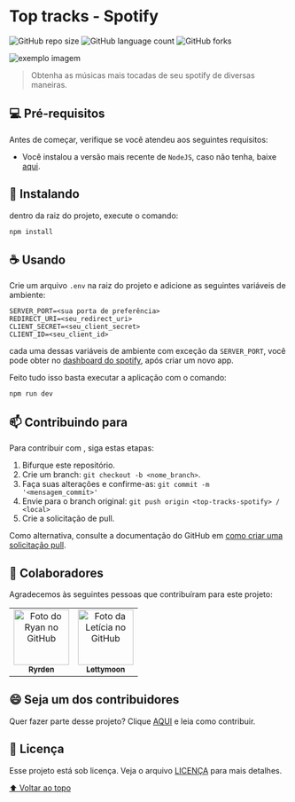 # Top tracks - Spotify

![GitHub repo size](https://img.shields.io/github/repo-size/ryrden/README-template?style=for-the-badge)
![GitHub language count](https://img.shields.io/github/languages/count/ryrden/README-template?style=for-the-badge)
![GitHub forks](https://img.shields.io/github/forks/ryrden/README-template?style=for-the-badge)

<img src="exemplo-image.png" alt="exemplo imagem">

> Obtenha as músicas mais tocadas de seu spotify de diversas maneiras.

## 💻 Pré-requisitos

Antes de começar, verifique se você atendeu aos seguintes requisitos:

* Você instalou a versão mais recente de `NodeJS`, caso não tenha, baixe [aqui](https://nodejs.org/).

## 🚀 Instalando <top-tracks-spotify>

dentro da raiz do projeto, execute o comando:

```text
npm install
```

## ☕ Usando <top-tracks-spotify>

Crie um arquivo `.env` na raiz do projeto e adicione as seguintes variáveis de ambiente:

```text
SERVER_PORT=<sua porta de preferência>
REDIRECT_URI=<seu_redirect_uri>
CLIENT_SECRET=<seu_client_secret>
CLIENT_ID=<seu_client_id>
```

cada uma dessas variáveis de ambiente com exceção da `SERVER_PORT`, você pode obter no [dashboard do spotify](https://developer.spotify.com/dashboard/), após criar um novo app.

Feito tudo isso basta executar a aplicação com o comando:

```text
npm run dev
```

## 📫 Contribuindo para <top-tracks-spotify>

Para contribuir com <top-tracks-spotify>, siga estas etapas:

1. Bifurque este repositório.
2. Crie um branch: `git checkout -b <nome_branch>`.
3. Faça suas alterações e confirme-as: `git commit -m '<mensagem_commit>'`
4. Envie para o branch original: `git push origin <top-tracks-spotify> / <local>`
5. Crie a solicitação de pull.

Como alternativa, consulte a documentação do GitHub em [como criar uma solicitação pull](https://help.github.com/en/github/collaborating-with-issues-and-pull-requests/creating-a-pull-request).

## 🤝 Colaboradores

Agradecemos às seguintes pessoas que contribuíram para este projeto:

<table>
  <tr>
    <td align="center">
      <a href="#">
        <img src="https://github.com/ryrden.png" width="100px;" alt="Foto do Ryan no GitHub"/><br>
        <sub>
          <b>Ryrden</b>
        </sub>
      </a>
    </td>
    <td align="center">
      <a href="#">
        <img src="https://github.com/lettymoon.png" width="100px;" alt="Foto da Letícia no GitHub"/><br>
        <sub>
          <b>Lettymoon</b>
        </sub>
      </a>
    </td>
  </tr>
</table>

## 😄 Seja um dos contribuidores<br>

Quer fazer parte desse projeto? Clique [AQUI](CONTRIBUTING.md) e leia como contribuir.

## 📝 Licença

Esse projeto está sob licença. Veja o arquivo [LICENÇA](LICENSE.md) para mais detalhes.

[⬆ Voltar ao topo](#top-tracks-spotify)<br>
